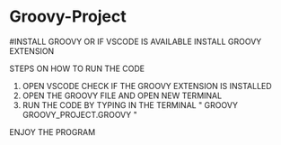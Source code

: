 # Groovy-Project

#INSTALL GROOVY OR IF VSCODE IS AVAILABLE INSTALL GROOVY EXTENSION

STEPS ON HOW TO RUN THE CODE

1. OPEN VSCODE CHECK IF THE GROOVY EXTENSION IS INSTALLED
2. OPEN THE GROOVY FILE AND OPEN NEW TERMINAL
3. RUN THE CODE BY TYPING IN THE TERMINAL " GROOVY GROOVY_PROJECT.GROOVY "

ENJOY THE PROGRAM
